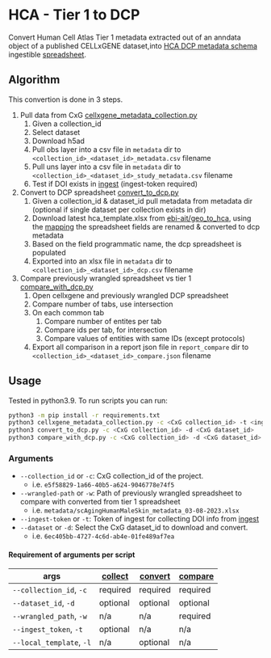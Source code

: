 # HCA - Tier 1 to DCP
Convert Human Cell Atlas Tier 1 metadata extracted out of an anndata object of a published CELLxGENE dataset,into [HCA DCP metadata schema](https://github.com/HumanCellAtlas/metadata-schema/tree/master/json_schema) ingestible [spreadsheet](https://github.com/ebi-ait/geo_to_hca/tree/master/template).

## Algorithm
This convertion is done in 3 steps.
1. Pull data from CxG [cellxgene_metadata_collection.py](cellxgene_metadata_collection.py)
    1. Given a collection_id
    1. Select dataset
    1. Download h5ad
    1. Pull obs layer into a csv file in `metadata` dir to `<collection_id>_<dataset_id>_metadata.csv` filename
    1. Pull uns layer into a csv file in `metadata` dir to `<collection_id>_<dataset_id>_study_metadata.csv` filename
    1. Test if DOI exists in [ingest](https://contribute.data.humancellatlas.org/) (ingest-token required)
1. Convert to DCP spreadsheet [convert_to_dcp.py](convert_to_dcp.py)
    1. Given a collection_id & dataset_id pull metadata from metadata dir (optional if single dataset per collection exists in dir)
    1. Download latest hca_template.xlsx from [ebi-ait/geo_to_hca](https://github.com/ebi-ait/geo_to_hca/raw/master/template/hca_template.xlsx), using the [mapping](tier1_mapping.py) the spreadsheet fields are renamed & converted to dcp metadata
    1. Based on the field programmatic name, the dcp spreadsheet is populated
    1. Exported into an xlsx file in `metadata` dir to `<collection_id>_<dataset_id>_dcp.csv` filename
1. Compare previously wrangled spreadsheet vs tier 1 [compare_with_dcp.py](compare_with_dcp.py)
    1. Open cellxgene and previously wrangled DCP spreadsheet
    1. Compare number of tabs, use intersection
    1. On each common tab 
        1. Compare number of entites per tab
        1. Compare ids per tab, for intersection
        1. Compare values of entities with same IDs (except protocols)
    1. Export all comparison in a report json file in `report_compare` dir to `<collection_id>_<dataset_id>_compare.json` filename



## Usage
Tested in python3.9. To run scripts you can run:
```bash
python3 -m pip install -r requirements.txt
python3 cellxgene_metadata_collection.py -c <CxG collection_id> -t <ingest-token>
python3 convert_to_dcp.py -c <CxG collection_id> -d <CxG dataset_id>
python3 compare_with_dcp.py -c <CxG collection_id> -d <CxG dataset_id> -w <previously wrangled spreadsheet path>
```

### Arguments
- `--collection_id` or `-c`: CxG collection_id of the project. 
    - i.e. `e5f58829-1a66-40b5-a624-9046778e74f5`
- `--wrangled-path` or `-w`: Path of previously wrangled spreadsheet to compare with converted from tier 1 spreadsheet
    - i.e. `metadata/scAgingHumanMaleSkin_metadata_03-08-2023.xlsx`
- `--ingest-token` or `-t`: Token of ingest for collecting DOI info from [ingest](https://contribute.data.humancellatlas.org/)
- `--dataset` or `-d`: Select the CxG dataset_id to download and convert.
    - i.e. `6ec405bb-4727-4c6d-ab4e-01fe489af7ea`

#### Requirement of arguments per script
| args | [collect](cellxgene_metadata_collection.py) | [convert](convert_to_dcp.py) | [compare](compare_with_dcp.py) |
| ---- | ---------- | ---------- | ---------- | 
| `--collection_id`, `-c` | required | required | required |
| `--dataset_id`, `-d` | optional | optional | optional | 
| `--wrangled_path`, `-w` | n/a | n/a | required |
| `--ingest_token`, `-t` | optional | n/a | n/a |
| `--local_template`, `-l` | n/a | optional | n/a | 